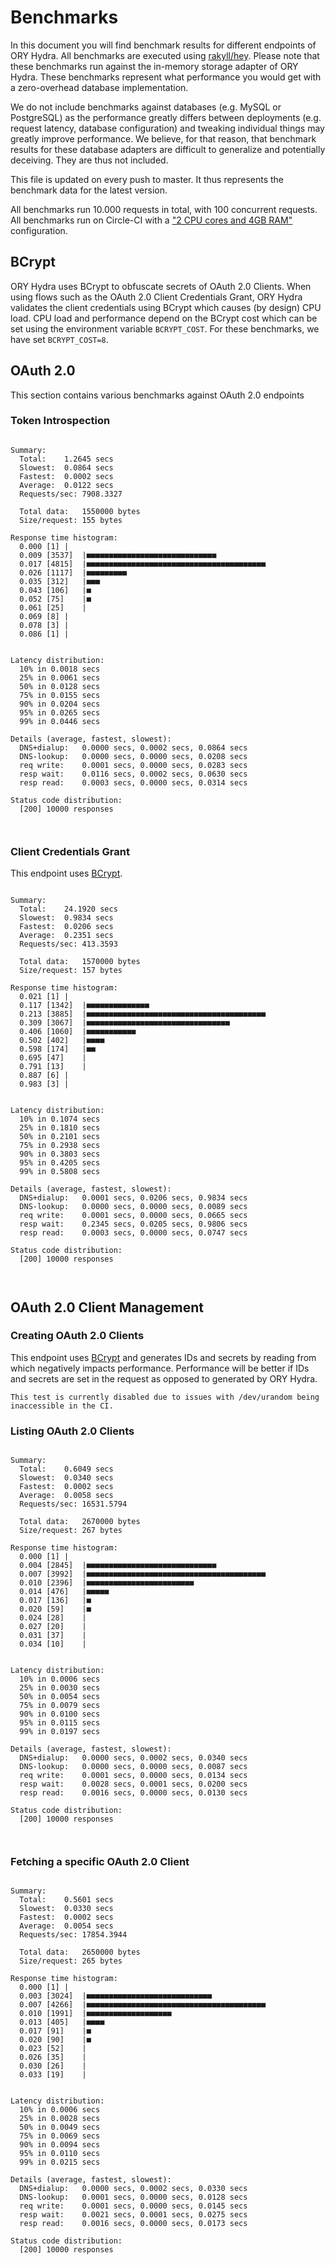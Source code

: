 # Benchmarks

In this document you will find benchmark results for different endpoints of ORY Hydra. All benchmarks are executed
using [rakyll/hey](https://github.com/rakyll/hey). Please note that these benchmarks run against the in-memory storage
adapter of ORY Hydra. These benchmarks represent what performance you would get with a zero-overhead database implementation.

We do not include benchmarks against databases (e.g. MySQL or PostgreSQL) as the performance greatly differs between
deployments (e.g. request latency, database configuration) and tweaking individual things may greatly improve performance.
We believe, for that reason, that benchmark results for these database adapters are difficult to generalize and potentially
deceiving. They are thus not included.

This file is updated on every push to master. It thus represents the benchmark data for the latest version.

All benchmarks run 10.000 requests in total, with 100 concurrent requests. All benchmarks run on Circle-CI with a
["2 CPU cores and 4GB RAM"](https://support.circleci.com/hc/en-us/articles/360000489307-Why-do-my-tests-take-longer-to-run-on-CircleCI-than-locally-)
configuration.

## BCrypt

ORY Hydra uses BCrypt to obfuscate secrets of OAuth 2.0 Clients. When using flows such as the OAuth 2.0 Client Credentials
Grant, ORY Hydra validates the client credentials using BCrypt which causes (by design) CPU load. CPU load and performance
depend on the BCrypt cost which can be set using the environment variable `BCRYPT_COST`. For these benchmarks,
we have set `BCRYPT_COST=8`.

## OAuth 2.0

This section contains various benchmarks against OAuth 2.0 endpoints

### Token Introspection

```

Summary:
  Total:	1.2645 secs
  Slowest:	0.0864 secs
  Fastest:	0.0002 secs
  Average:	0.0122 secs
  Requests/sec:	7908.3327
  
  Total data:	1550000 bytes
  Size/request:	155 bytes

Response time histogram:
  0.000 [1]	|
  0.009 [3537]	|■■■■■■■■■■■■■■■■■■■■■■■■■■■■■
  0.017 [4815]	|■■■■■■■■■■■■■■■■■■■■■■■■■■■■■■■■■■■■■■■■
  0.026 [1117]	|■■■■■■■■■
  0.035 [312]	|■■■
  0.043 [106]	|■
  0.052 [75]	|■
  0.061 [25]	|
  0.069 [8]	|
  0.078 [3]	|
  0.086 [1]	|


Latency distribution:
  10% in 0.0018 secs
  25% in 0.0061 secs
  50% in 0.0128 secs
  75% in 0.0155 secs
  90% in 0.0204 secs
  95% in 0.0265 secs
  99% in 0.0446 secs

Details (average, fastest, slowest):
  DNS+dialup:	0.0000 secs, 0.0002 secs, 0.0864 secs
  DNS-lookup:	0.0000 secs, 0.0000 secs, 0.0208 secs
  req write:	0.0001 secs, 0.0000 secs, 0.0283 secs
  resp wait:	0.0116 secs, 0.0002 secs, 0.0630 secs
  resp read:	0.0003 secs, 0.0000 secs, 0.0314 secs

Status code distribution:
  [200]	10000 responses



```

### Client Credentials Grant

This endpoint uses [BCrypt](#bcrypt).

```

Summary:
  Total:	24.1920 secs
  Slowest:	0.9834 secs
  Fastest:	0.0206 secs
  Average:	0.2351 secs
  Requests/sec:	413.3593
  
  Total data:	1570000 bytes
  Size/request:	157 bytes

Response time histogram:
  0.021 [1]	|
  0.117 [1342]	|■■■■■■■■■■■■■■
  0.213 [3885]	|■■■■■■■■■■■■■■■■■■■■■■■■■■■■■■■■■■■■■■■■
  0.309 [3067]	|■■■■■■■■■■■■■■■■■■■■■■■■■■■■■■■■
  0.406 [1060]	|■■■■■■■■■■■
  0.502 [402]	|■■■■
  0.598 [174]	|■■
  0.695 [47]	|
  0.791 [13]	|
  0.887 [6]	|
  0.983 [3]	|


Latency distribution:
  10% in 0.1074 secs
  25% in 0.1810 secs
  50% in 0.2101 secs
  75% in 0.2938 secs
  90% in 0.3803 secs
  95% in 0.4205 secs
  99% in 0.5808 secs

Details (average, fastest, slowest):
  DNS+dialup:	0.0001 secs, 0.0206 secs, 0.9834 secs
  DNS-lookup:	0.0000 secs, 0.0000 secs, 0.0089 secs
  req write:	0.0001 secs, 0.0000 secs, 0.0665 secs
  resp wait:	0.2345 secs, 0.0205 secs, 0.9806 secs
  resp read:	0.0003 secs, 0.0000 secs, 0.0747 secs

Status code distribution:
  [200]	10000 responses



```

## OAuth 2.0 Client Management

### Creating OAuth 2.0 Clients

This endpoint uses [BCrypt](#bcrypt) and generates IDs and secrets by reading from  which negatively impacts
performance. Performance will be better if IDs and secrets are set in the request as opposed to generated by ORY Hydra.

```
This test is currently disabled due to issues with /dev/urandom being inaccessible in the CI.
```

### Listing OAuth 2.0 Clients

```

Summary:
  Total:	0.6049 secs
  Slowest:	0.0340 secs
  Fastest:	0.0002 secs
  Average:	0.0058 secs
  Requests/sec:	16531.5794
  
  Total data:	2670000 bytes
  Size/request:	267 bytes

Response time histogram:
  0.000 [1]	|
  0.004 [2845]	|■■■■■■■■■■■■■■■■■■■■■■■■■■■■■
  0.007 [3992]	|■■■■■■■■■■■■■■■■■■■■■■■■■■■■■■■■■■■■■■■■
  0.010 [2396]	|■■■■■■■■■■■■■■■■■■■■■■■■
  0.014 [476]	|■■■■■
  0.017 [136]	|■
  0.020 [59]	|■
  0.024 [28]	|
  0.027 [20]	|
  0.031 [37]	|
  0.034 [10]	|


Latency distribution:
  10% in 0.0006 secs
  25% in 0.0030 secs
  50% in 0.0054 secs
  75% in 0.0079 secs
  90% in 0.0100 secs
  95% in 0.0115 secs
  99% in 0.0197 secs

Details (average, fastest, slowest):
  DNS+dialup:	0.0000 secs, 0.0002 secs, 0.0340 secs
  DNS-lookup:	0.0000 secs, 0.0000 secs, 0.0087 secs
  req write:	0.0001 secs, 0.0000 secs, 0.0134 secs
  resp wait:	0.0028 secs, 0.0001 secs, 0.0200 secs
  resp read:	0.0016 secs, 0.0000 secs, 0.0130 secs

Status code distribution:
  [200]	10000 responses



```

### Fetching a specific OAuth 2.0 Client

```

Summary:
  Total:	0.5601 secs
  Slowest:	0.0330 secs
  Fastest:	0.0002 secs
  Average:	0.0054 secs
  Requests/sec:	17854.3944
  
  Total data:	2650000 bytes
  Size/request:	265 bytes

Response time histogram:
  0.000 [1]	|
  0.003 [3024]	|■■■■■■■■■■■■■■■■■■■■■■■■■■■■
  0.007 [4266]	|■■■■■■■■■■■■■■■■■■■■■■■■■■■■■■■■■■■■■■■■
  0.010 [1991]	|■■■■■■■■■■■■■■■■■■■
  0.013 [405]	|■■■■
  0.017 [91]	|■
  0.020 [90]	|■
  0.023 [52]	|
  0.026 [35]	|
  0.030 [26]	|
  0.033 [19]	|


Latency distribution:
  10% in 0.0006 secs
  25% in 0.0028 secs
  50% in 0.0049 secs
  75% in 0.0069 secs
  90% in 0.0094 secs
  95% in 0.0110 secs
  99% in 0.0215 secs

Details (average, fastest, slowest):
  DNS+dialup:	0.0000 secs, 0.0002 secs, 0.0330 secs
  DNS-lookup:	0.0001 secs, 0.0000 secs, 0.0128 secs
  req write:	0.0001 secs, 0.0000 secs, 0.0145 secs
  resp wait:	0.0021 secs, 0.0001 secs, 0.0275 secs
  resp read:	0.0016 secs, 0.0000 secs, 0.0173 secs

Status code distribution:
  [200]	10000 responses



```
